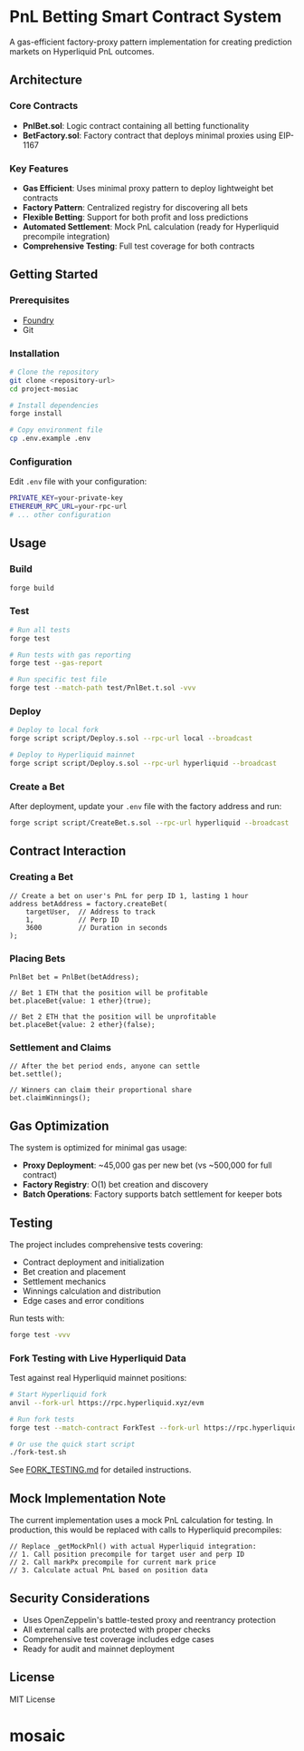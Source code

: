 # PnL Betting Smart Contract System

A gas-efficient factory-proxy pattern implementation for creating prediction markets on Hyperliquid PnL outcomes.

## Architecture

### Core Contracts

- **PnlBet.sol**: Logic contract containing all betting functionality
- **BetFactory.sol**: Factory contract that deploys minimal proxies using EIP-1167

### Key Features

- **Gas Efficient**: Uses minimal proxy pattern to deploy lightweight bet contracts
- **Factory Pattern**: Centralized registry for discovering all bets
- **Flexible Betting**: Support for both profit and loss predictions
- **Automated Settlement**: Mock PnL calculation (ready for Hyperliquid precompile integration)
- **Comprehensive Testing**: Full test coverage for both contracts

## Getting Started

### Prerequisites

- [Foundry](https://book.getfoundry.sh/getting-started/installation)
- Git

### Installation

```bash
# Clone the repository
git clone <repository-url>
cd project-mosiac

# Install dependencies
forge install

# Copy environment file
cp .env.example .env
```

### Configuration

Edit `.env` file with your configuration:

```bash
PRIVATE_KEY=your-private-key
ETHEREUM_RPC_URL=your-rpc-url
# ... other configuration
```

## Usage

### Build

```bash
forge build
```

### Test

```bash
# Run all tests
forge test

# Run tests with gas reporting
forge test --gas-report

# Run specific test file
forge test --match-path test/PnlBet.t.sol -vvv
```

### Deploy

```bash
# Deploy to local fork
forge script script/Deploy.s.sol --rpc-url local --broadcast

# Deploy to Hyperliquid mainnet
forge script script/Deploy.s.sol --rpc-url hyperliquid --broadcast
```

### Create a Bet

After deployment, update your `.env` file with the factory address and run:

```bash
forge script script/CreateBet.s.sol --rpc-url hyperliquid --broadcast
```

## Contract Interaction

### Creating a Bet

```solidity
// Create a bet on user's PnL for perp ID 1, lasting 1 hour
address betAddress = factory.createBet(
    targetUser,  // Address to track
    1,           // Perp ID
    3600         // Duration in seconds
);
```

### Placing Bets

```solidity
PnlBet bet = PnlBet(betAddress);

// Bet 1 ETH that the position will be profitable
bet.placeBet{value: 1 ether}(true);

// Bet 2 ETH that the position will be unprofitable
bet.placeBet{value: 2 ether}(false);
```

### Settlement and Claims

```solidity
// After the bet period ends, anyone can settle
bet.settle();

// Winners can claim their proportional share
bet.claimWinnings();
```

## Gas Optimization

The system is optimized for minimal gas usage:

- **Proxy Deployment**: ~45,000 gas per new bet (vs ~500,000 for full contract)
- **Factory Registry**: O(1) bet creation and discovery
- **Batch Operations**: Factory supports batch settlement for keeper bots

## Testing

The project includes comprehensive tests covering:

- Contract deployment and initialization
- Bet creation and placement
- Settlement mechanics
- Winnings calculation and distribution
- Edge cases and error conditions

Run tests with:

```bash
forge test -vvv
```

### Fork Testing with Live Hyperliquid Data

Test against real Hyperliquid mainnet positions:

```bash
# Start Hyperliquid fork
anvil --fork-url https://rpc.hyperliquid.xyz/evm

# Run fork tests
forge test --match-contract ForkTest --fork-url https://rpc.hyperliquid.xyz/evm -vvv

# Or use the quick start script
./fork-test.sh
```

See [FORK_TESTING.md](./FORK_TESTING.md) for detailed instructions.

## Mock Implementation Note

The current implementation uses a mock PnL calculation for testing. In production, this would be replaced with calls to Hyperliquid precompiles:

```solidity
// Replace _getMockPnl() with actual Hyperliquid integration:
// 1. Call position precompile for target user and perp ID
// 2. Call markPx precompile for current mark price
// 3. Calculate actual PnL based on position data
```

## Security Considerations

- Uses OpenZeppelin's battle-tested proxy and reentrancy protection
- All external calls are protected with proper checks
- Comprehensive test coverage includes edge cases
- Ready for audit and mainnet deployment

## License

MIT License
# mosaic

